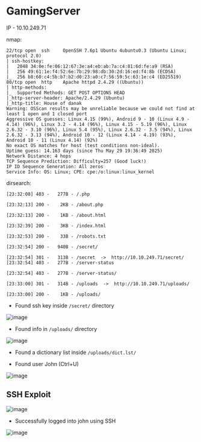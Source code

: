 
# GamingServer

IP - 10.10.249.71


nmap:
```
22/tcp open  ssh     OpenSSH 7.6p1 Ubuntu 4ubuntu0.3 (Ubuntu Linux; protocol 2.0)
| ssh-hostkey:
|   2048 34:0e:fe:06:12:67:3e:a4:eb:ab:7a:c4:81:6d:fe:a9 (RSA)
|   256 49:61:1e:f4:52:6e:7b:29:98:db:30:2d:16:ed:f4:8b (ECDSA)
|_  256 b8:60:c4:5b:b7:b2:d0:23:a0:c7:56:59:5c:63:1e:c4 (ED25519)
80/tcp open  http    Apache httpd 2.4.29 ((Ubuntu))
| http-methods:
|_  Supported Methods: GET POST OPTIONS HEAD
|_http-server-header: Apache/2.4.29 (Ubuntu)
|_http-title: House of danak
Warning: OSScan results may be unreliable because we could not find at least 1 open and 1 closed port
Aggressive OS guesses: Linux 4.15 (99%), Android 9 - 10 (Linux 4.9 - 4.14) (96%), Linux 3.2 - 4.14 (96%), Linux 4.15 - 5.19 (96%), Linux 2.6.32 - 3.10 (96%), Linux 5.4 (95%), Linux 2.6.32 - 3.5 (94%), Linux 2.6.32 - 3.13 (94%), Android 10 - 12 (Linux 4.14 - 4.19) (93%), Android 10 - 11 (Linux 4.14) (92%)
No exact OS matches for host (test conditions non-ideal).
Uptime guess: 14.163 days (since Thu May 29 19:36:49 2025)
Network Distance: 4 hops
TCP Sequence Prediction: Difficulty=257 (Good luck!)
IP ID Sequence Generation: All zeros
Service Info: OS: Linux; CPE: cpe:/o:linux:linux_kernel
```

dirsearch:
```
[23:32:08] 403 -   277B - /.php

[23:32:13] 200 -    2KB - /about.php

[23:32:13] 200 -    1KB - /about.html

[23:32:39] 200 -    3KB - /index.html

[23:32:53] 200 -    33B - /robots.txt

[23:32:54] 200 -   940B - /secret/

[23:32:54] 301 -   313B - /secret  ->  http://10.10.249.71/secret/
[23:32:54] 403 -   277B - /server-status

[23:32:54] 403 -   277B - /server-status/

[23:33:00] 301 -   314B - /uploads  ->  http://10.10.249.71/uploads/

[23:33:00] 200 -    1KB - /uploads/
```


- Found ssh key inside ```/secret/``` directory


![image](https://github.com/user-attachments/assets/2c0085a9-4140-4f8c-90d8-a19a0b999e53)



- Found info in ```/uploads/``` directory


![image](https://github.com/user-attachments/assets/0daeadfa-58f8-4c67-8a85-72d417857501)


- Found a dictionary list inside ```/uploads/dict.lst/```



- Found user John (Ctrl+U) 


![image](https://github.com/user-attachments/assets/d460370a-be82-4444-8c07-63865fafc6c1)


## SSH Exploit


![image](https://github.com/user-attachments/assets/9394a64c-407f-4117-a554-49a30209055c)


- Successfully logged into john using SSH


![image](https://github.com/user-attachments/assets/06fd0ba6-dd25-43a9-a07f-895b22037789)

